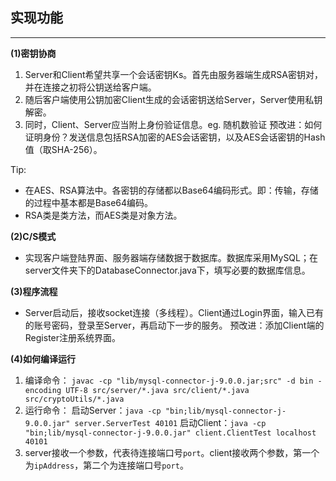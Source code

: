 ## 实现功能
----------
**(1)密钥协商**
 1. Server和Client希望共享一个会话密钥Ks。首先由服务器端生成RSA密钥对，并在连接之初将公钥送给客户端。
 2. 随后客户端使用公钥加密Client生成的会话密钥送给Server，Server使用私钥解密。
 3. 同时，Client、Server应当附上身份验证信息。eg. 随机数验证
    预改进：如何证明身份？发送信息包括RSA加密的AES会话密钥，以及AES会话密钥的Hash值（取SHA-256）。

Tip: 
- 在AES、RSA算法中。各密钥的存储都以Base64编码形式。即：传输，存储的过程中基本都是Base64编码。
- RSA类是类方法，而AES类是对象方法。

**(2)C/S模式**
 - 实现客户端登陆界面、服务器端存储数据于数据库。数据库采用MySQL；在server文件夹下的DatabaseConnector.java下，填写必要的数据库信息。

**(3)程序流程**
 - Server启动后，接收socket连接（多线程）。Client通过Login界面，输入已有的账号密码，登录至Server，再启动下一步的服务。
    预改进：添加Client端的Register注册系统界面。

**(4)如何编译运行**
 1. 编译命令： 
    `javac -cp "lib/mysql-connector-j-9.0.0.jar;src" -d bin -encoding UTF-8 src/server/*.java src/client/*.java src/cryptoUtils/*.java`
 2. 运行命令：
    启动Server：`java -cp "bin;lib/mysql-connector-j-9.0.0.jar" server.ServerTest 40101`
    启动Client：`java -cp "bin;lib/mysql-connector-j-9.0.0.jar" client.ClientTest localhost 40101`<br>
 3. server接收一个参数，代表待连接端口号`port`。client接收两个参数，第一个为`ipAddress`，第二个为连接端口号`port`。
